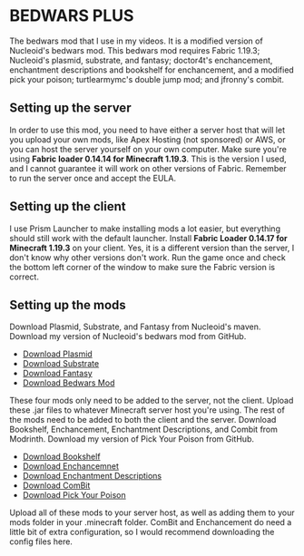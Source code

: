 # BEDWARS PLUS

The bedwars mod that I use in my videos. It is a modified version of Nucleoid's bedwars mod. This bedwars mod requires Fabric 1.19.3; Nucleoid's plasmid, substrate, and fantasy; doctor4t's enchancement, enchantment descriptions and bookshelf for enchancement, and a modified pick your poison; turtlearmymc's double jump mod; and jfronny's combit.

## Setting up the server

In order to use this mod, you need to have either a server host that will let you upload your own mods, like Apex Hosting (not sponsored) or AWS, or you can host the server yourself on your own computer. Make sure you're using **Fabric loader 0.14.14 for Minecraft 1.19.3**. This is the version I used, and I cannot guarantee it will work on other versions of Fabric. Remember to run the server once and accept the EULA.

## Setting up the client

I use Prism Launcher to make installing mods a lot easier, but everything should still work with the default launcher. Install **Fabric Loader 0.14.17 for Minecraft 1.19.3** on your client. Yes, it is a different version than the server, I don't know why other versions don't work. Run the game once and check the bottom left corner of the window to make sure the Fabric version is correct.

## Setting up the mods

Download Plasmid, Substrate, and Fantasy from Nucleoid's maven. Download my version of Nucleoid's bedwars mod from GitHub.
- [Download Plasmid](https://maven.nucleoid.xyz/xyz/nucleoid/plasmid/0.5%2B1.19.3-SNAPSHOT/plasmid-0.5%2B1.19.3-20221210.093758-1.jar)
- [Download Substrate](https://maven.nucleoid.xyz/xyz/nucleoid/substrate/0.2.0/substrate-0.2.0.jar)
- [Download Fantasy](https://maven.nucleoid.xyz/xyz/nucleoid/fantasy/0.4.9%2B1.19.3/fantasy-0.4.9%2B1.19.3.jar)
- [Download Bedwars Mod](https://github.com/ProtoSharkk/bedwars-plus/releases/tag/v0.2)

These four mods only need to be added to the server, not the client. Upload these .jar files to whatever Minecraft server host you're using. The rest of the mods need to be added to both the client and the server. Download Bookshelf, Enchancement, Enchantment Descriptions, and Combit from Modrinth. Download my version of Pick Your Poison from GitHub.
- [Download Bookshelf](https://cdn.modrinth.com/data/uy4Cnpcm/versions/xwtJHipv/Bookshelf-Forge-1.19.3-17.1.6.jar)
- [Download Enchancemnet](https://cdn.modrinth.com/data/6hN1V6wJ/versions/BNyQlGJb/enchancement-1.19-16.jar)
- [Download Enchantment Descriptions](https://cdn.modrinth.com/data/UVtY3ZAC/versions/yiInxmxY/EnchantmentDescriptions-Forge-1.19.3-14.0.7.jar)
- [Download ComBit](https://cdn.modrinth.com/data/oPRrsg3M/versions/Yel7wDEC/combit-1.4.5.jar)
- [Download Pick Your Poison]()

Upload all of these mods to your server host, as well as adding them to your mods folder in your .minecraft folder. ComBit and Enchancement do need a little bit of extra configuration, so I would recommend downloading the config files here. 
